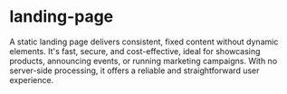 # landing-page
A static landing page delivers consistent, fixed content without dynamic elements. It's fast, secure, and cost-effective, ideal for showcasing products, announcing events, or running marketing campaigns. With no server-side processing, it offers a reliable and straightforward user experience.
